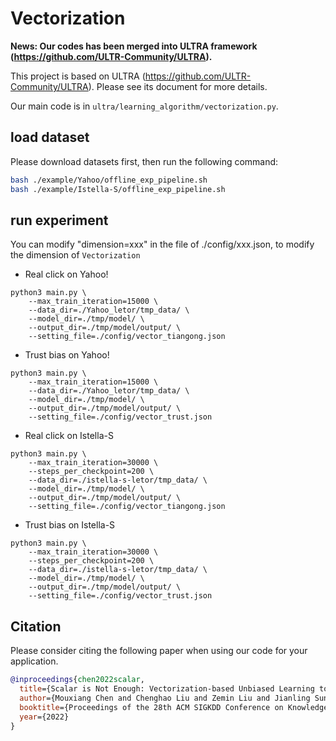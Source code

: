 # Vectorization

**News: Our codes has been merged into ULTRA framework (https://github.com/ULTR-Community/ULTRA).**

This project is based on ULTRA (https://github.com/ULTR-Community/ULTRA). Please see its document for more details.

Our main code is in `ultra/learning_algorithm/vectorization.py`.

## load dataset

Please download datasets first, then run the following command:

```bash
bash ./example/Yahoo/offline_exp_pipeline.sh
bash ./example/Istella-S/offline_exp_pipeline.sh
```

## run experiment

You can modify "dimension=xxx" in the file of ./config/xxx.json, to modify the dimension of `Vectorization`

- Real click on Yahoo!
```
python3 main.py \
    --max_train_iteration=15000 \
    --data_dir=./Yahoo_letor/tmp_data/ \
    --model_dir=./tmp/model/ \
    --output_dir=./tmp/model/output/ \
    --setting_file=./config/vector_tiangong.json
```

- Trust bias on Yahoo!
```
python3 main.py \
    --max_train_iteration=15000 \
    --data_dir=./Yahoo_letor/tmp_data/ \
    --model_dir=./tmp/model/ \
    --output_dir=./tmp/model/output/ \
    --setting_file=./config/vector_trust.json
```

- Real click on Istella-S
```
python3 main.py \
    --max_train_iteration=30000 \
    --steps_per_checkpoint=200 \
    --data_dir=./istella-s-letor/tmp_data/ \
    --model_dir=./tmp/model/ \
    --output_dir=./tmp/model/output/ \
    --setting_file=./config/vector_tiangong.json 
```

- Trust bias on Istella-S
```
python3 main.py \
    --max_train_iteration=30000 \
    --steps_per_checkpoint=200 \
    --data_dir=./istella-s-letor/tmp_data/ \
    --model_dir=./tmp/model/ \
    --output_dir=./tmp/model/output/ \
    --setting_file=./config/vector_trust.json
```

## Citation

Please consider citing the following paper when using our code for your application.

```bibtex
@inproceedings{chen2022scalar,
  title={Scalar is Not Enough: Vectorization-based Unbiased Learning to Rank},
  author={Mouxiang Chen and Chenghao Liu and Zemin Liu and Jianling Sun},
  booktitle={Proceedings of the 28th ACM SIGKDD Conference on Knowledge Discovery and Data Mining},
  year={2022}
}
```

